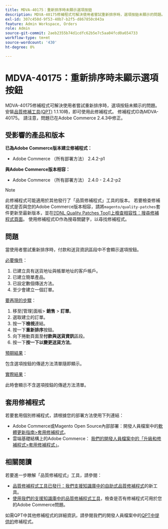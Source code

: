 ```yaml
---
title: MDVA-40175：重新排序時未顯示選項按鈕
description: MDVA-40175修補程式可解決使用者嘗試重新排序時，選項按鈕未顯示的問題。 安裝[Quality Patches Tool (QPT)](/help/announcements/adobe-commerce-announcements/magento-quality-patches-released-new-tool-to-self-serve-quality-patches.md) 1.1.10時，即可使用此修補程式。 修補程式ID為MDVA-40175。 請注意，問題已在Adobe Commerce 2.4.3中修正。
exl-id: 307c450d-9f53-40b7-b2f5-d867850c043a
feature: Admin Workspace, Orders
role: Admin
source-git-commit: 2aeb2355b74d1cdfc62b5e7c5aa04fcd0a654733
workflow-type: tm+mt
source-wordcount: '430'
ht-degree: 0%

---
```


# MDVA-40175：重新排序時未顯示選項按鈕

MDVA-40175修補程式可解決使用者嘗試重新排序時，選項按鈕未顯示的問題。 安裝[品質修補工具(QPT)](/help/announcements/adobe-commerce-announcements/magento-quality-patches-released-new-tool-to-self-serve-quality-patches.md) 1.1.10時，即可使用此修補程式。 修補程式ID為MDVA-40175。 請注意，問題已在Adobe Commerce 2.4.3中修正。

## 受影響的產品和版本

**已為Adobe Commerce版本建立修補程式：**

* Adobe Commerce （所有部署方法） 2.4.2-p1

**與Adobe Commerce版本相容：**

* Adobe Commerce （所有部署方法） 2.4.0 - 2.4.2-p2

>[!NOTE]
>
>此修補程式可能適用於其他發行了「品質修補程式」工具的版本。 若要檢查修補程式是否與您的Adobe Commerce版本相容，請將`magento/quality-patches`套件更新至最新版本，並在[[!DNL Quality Patches Tool]上檢查相容性：搜尋修補程式頁面](https://experienceleague.adobe.com/tools/commerce-quality-patches/index.html?lang=zh-Hant)。 使用修補程式ID作為搜尋關鍵字，以尋找修補程式。

## 問題

當使用者嘗試重新排序時，付款和送貨資訊區段中不會顯示選項按鈕。

<u>必要條件</u>：

1. 已建立具有送貨地址與帳單地址的客戶帳戶。
1. 已建立簡單產品。
1. 已設定數個傳送方法。
1. 至少會建立一個訂單。

<u>要再現的步驟</u>：

1. 移至[管理]面板> **銷售** > **訂單**。
1. 選取建立的訂單。
1. 按一下&#x200B;**檢視**&#x200B;連結。
1. 按一下&#x200B;**重新排序**&#x200B;按鈕。
1. 向下捲動頁面至&#x200B;**付款與送貨資訊**&#x200B;區段。
1. 按一下&#x200B;**按一下以變更送貨方法**。

<u>預期結果</u>：

包含選項按鈕的傳遞方法清單隨即顯示。

<u>實際結果</u>：

此時會顯示不含選項按鈕的傳遞方法清單。

## 套用修補程式

若要套用個別修補程式，請根據您的部署方法使用下列連結：

* Adobe Commerce或Magento Open Source內部部署：開發人員檔案中的[軟體更新指南>套用修補程式](https://experienceleague.adobe.com/zh-hant/docs/commerce-operations/tools/quality-patches-tool/usage)。
* 雲端基礎結構上的Adobe Commerce： [我們的開發人員檔案中的「升級和修補程式>套用修補程式」](https://experienceleague.adobe.com/zh-hant/docs/commerce-cloud-service/user-guide/develop/upgrade/apply-patches)。

## 相關閱讀

若要進一步瞭解「品質修補程式」工具，請參閱：

* [品質修補程式工具已發行：我們支援知識庫中的自助式品質修補程式](/help/announcements/adobe-commerce-announcements/magento-quality-patches-released-new-tool-to-self-serve-quality-patches.md)的新工具。
* [使用我們的支援知識庫中的品質修補程式工具](/help/support-tools/patches-available-in-qpt-tool/check-patch-for-magento-issue-with-magento-quality-patches.md)，檢查是否有修補程式可用於您的Adobe Commerce問題。

如需QPT中其他修補程式的詳細資訊，請參閱我們的開發人員檔案中的[QPT中提供的](https://experienceleague.adobe.com/tools/commerce-quality-patches/index.html?lang=zh-Hant)修補程式。
